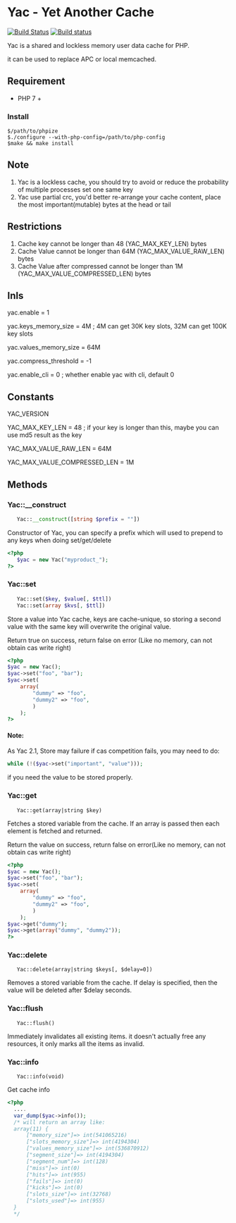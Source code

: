 # Yac - Yet Another Cache
[![Build Status](https://secure.travis-ci.org/laruence/yac.png)](http://travis-ci.org/laruence/yac) [![Build status](https://ci.appveyor.com/api/projects/status/6bu09pw8ukyx61m2/branch/master?svg=true)](https://ci.appveyor.com/project/laruence/yac/branch/master)

Yac is a shared and lockless memory user data cache for PHP.

it can be used to replace APC or local memcached.

## Requirement

- PHP 7 +

### Install

```
$/path/to/phpize
$./configure --with-php-config=/path/to/php-config
$make && make install
```

## Note

1.  Yac is a lockless cache, you should try to avoid or reduce the probability of multiple processes set one same key
2.  Yac use partial crc, you'd better re-arrange your cache content, place the most important(mutable) bytes at the head or tail

## Restrictions

1.  Cache key cannot be longer than 48 (YAC_MAX_KEY_LEN) bytes
2.  Cache Value cannot be longer than 64M (YAC_MAX_VALUE_RAW_LEN) bytes
3.  Cache Value after compressed cannot be longer than 1M (YAC_MAX_VALUE_COMPRESSED_LEN) bytes

## InIs

yac.enable = 1

yac.keys_memory_size = 4M ; 4M can get 30K key slots, 32M can get 100K key slots

yac.values_memory_size = 64M

yac.compress_threshold = -1

yac.enable_cli = 0 ; whether enable yac with cli, default 0

## Constants

YAC_VERSION

YAC_MAX_KEY_LEN = 48 ; if your key is longer than this, maybe you can use md5 result as the key

YAC_MAX_VALUE_RAW_LEN = 64M

YAC_MAX_VALUE_COMPRESSED_LEN = 1M

## Methods

### Yac::\_\_construct

```php
   Yac::__construct([string $prefix = ""])
```

Constructor of Yac, you can specify a prefix which will used to prepend to any keys when doing set/get/delete

```php
<?php
   $yac = new Yac("myproduct_");
?>
```

### Yac::set

```php
   Yac::set($key, $value[, $ttl])
   Yac::set(array $kvs[, $ttl])
```

Store a value into Yac cache, keys are cache-unique, so storing a second value with the same key will overwrite the original value.

Return true on success, return false on error (Like no memory, can not obtain cas write right)
```php
<?php
$yac = new Yac();
$yac->set("foo", "bar");
$yac->set(
    array(
        "dummy" => "foo",
        "dummy2" => "foo",
        )
    );
?>
```
#### Note:
As Yac 2.1, Store may failure if cas competition fails, you may need to do:
```php
while (!($yac->set("important", "value")));
```
if you need the value to be stored properly.

### Yac::get

```
   Yac::get(array|string $key)
```

Fetches a stored variable from the cache. If an array is passed then each element is fetched and returned.

Return the value on success, return false on error(Like no memory, can not obtain cas write right)
```php
<?php
$yac = new Yac();
$yac->set("foo", "bar");
$yac->set(
    array(
        "dummy" => "foo",
        "dummy2" => "foo",
        )
    );
$yac->get("dummy");
$yac->get(array("dummy", "dummy2"));
?>
```

### Yac::delete

```
   Yac::delete(array|string $keys[, $delay=0])
```

Removes a stored variable from the cache. If delay is specified, then the value will be deleted after \$delay seconds.

### Yac::flush

```
   Yac::flush()
```

Immediately invalidates all existing items. it doesn't actually free any resources, it only marks all the items as invalid.

### Yac::info

```
   Yac::info(void)
```

Get cache info

```php
<?php
  ....
  var_dump($yac->info());
  /* will return an array like:
  array(11) {
      ["memory_size"]=> int(541065216)
      ["slots_memory_size"]=> int(4194304)
      ["values_memory_size"]=> int(536870912)
      ["segment_size"]=> int(4194304)
      ["segment_num"]=> int(128)
      ["miss"]=> int(0)
      ["hits"]=> int(955)
      ["fails"]=> int(0)
      ["kicks"]=> int(0)
      ["slots_size"]=> int(32768)
      ["slots_used"]=> int(955)
  }
  */
```
